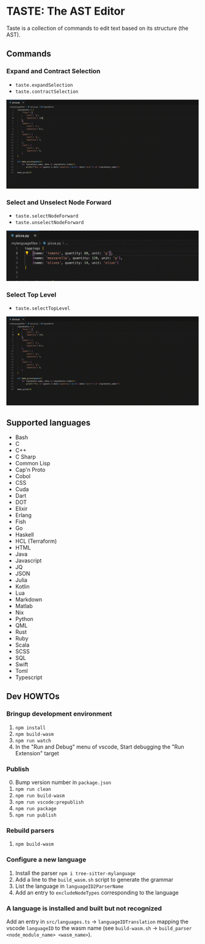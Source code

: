 # TASTE: The AST Editor

Taste is a collection of commands to edit text based on its structure (the AST).

## Commands

### Expand and Contract Selection

- `taste.expandSelection`
- `taste.contractSelection`

![expand and contract selection](media/expand_contract_selection.gif)

### Select and Unselect Node Forward

- `taste.selectNodeForward`
- `taste.unselectNodeForward`

![expand and contract selection](media/select_node_forward.gif)

### Select Top Level

- `taste.selectTopLevel`

![select top level](media/select_top_level.gif)

## Supported languages

- Bash
- C
- C++
- C Sharp
- Common Lisp
- Cap'n Proto
- Cobol
- CSS
- Cuda
- Dart
- DOT
- Elixir
- Erlang
- Fish
- Go
- Haskell
- HCL (Terraform)
- HTML
- Java
- Javascript
- JQ
- JSON
- Julia
- Kotlin
- Lua
- Markdown
- Matlab
- Nix
- Python
- QML
- Rust
- Ruby
- Scala
- SCSS
- SQL
- Swift
- Toml
- Typescript

## Dev HOWTOs

### Bringup development environment

1. `npm install`
2. `npm build-wasm`
3. `npm run watch`
4. In the "Run and Debug" menu of vscode, Start debugging the "Run Extension" target

### Publish

0. Bump version number in `package.json`
1. `npm run clean`
2. `npm run build-wasm`
3. `npm run vscode:prepublish`
4. `npm run package`
5. `npm run publish`

### Rebuild parsers

1. `npm build-wasm`

### Configure a new language

1. Install the parser `npm i tree-sitter-mylanguage`
2. Add a line to the `build_wasm.sh` script to generate the grammar
3. List the language in `languageID2ParserName`
4. Add an entry to `excludeNodeTypes` corresponding to the language

### A language is installed and built but not recognized

Add an entry in `src/languages.ts` -> `languageIDTranslation` mapping the vscode `languageID` to the wasm name (see `build-wasm.sh` -> `build_parser <node_module_name> <wasm_name>`).
